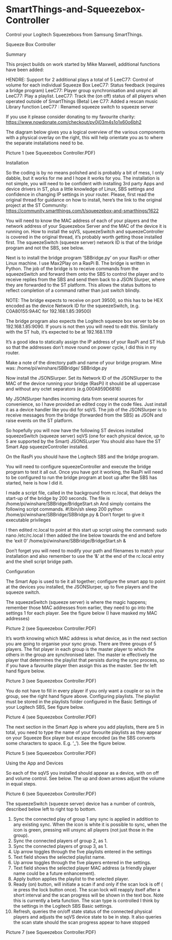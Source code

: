 # SmartThings-and-Squeezebox-Controller
Control your Logitech Squeezeboxs from Samsung SmartThings.

Squeeze Box Controller

Summary

This project builds on work started by Mike Maxwell, additional functions have been added:

HENDRE: Support for 2 additional plays a total of 5 
LeeC77: Control of volume for each individual Squeeze Box
LeeC77: Status feedback (requires a bridge program)
LeeC77: Player group synchronisation and unsync all
LeeC77: Play a playlist.
LeeC77: Track the (on off) status of all players when operated outside of SmartThings (Beta)
Lee C77: Added a rescan music Library function
LeeC77 : Renamed squeeze switch to squeeze server

If you use it please consider donating to my favourite charity: https://www.nowdonate.com/checkout/pv0j03m4s1o1x60o6bh2

The diagram below gives you a logical overview of the various components with a physical overlay on the right, this will help orientate you as to where the separate installations need to be. 
 

Picture 1 (see Squeezebox Controller.PDF)

Installation

So the coding is by no means polished and is probably a bit of mess, I only dabble, but it works for me and I hope it works for you.
The installation is not simple, you will need to be confident with installing 3rd party Apps and device drivers in ST, plus a little knowledge of Linux, SBS settings and confidence in changing IP settings in your router.
Please, first read the original thread for guidance on how to install, here’s the link to the original project at the ST Community: https://community.smartthings.com/t/squeezebox-and-smarthings/1622

You will need to know the MAC address of each of your players and the network address of your Squeezebox Server and the MAC of the device it is running on. How to install the sqVS, squeezeSwitch and squeezeController is covered in the original thread, it’s probably worth getting those installed first. The squeezeSwitch (squeeze server) network ID is that of the bridge program and not the SBS, see below.

Next is to install the bridge program ‘SBBridge.py’ on your RasPi or other Linux machine. I use Max2Play on a RasPi B. The bridge is written in Python. The job of the bridge is to receive commands from the squeezeSwitch and forward them onto the SBS to control the player and to receive replies from the SBS and send them back to a JSON Slurper, where they are forwarded to the ST platform. This allows the status buttons to reflect completion of a command rather than just switch blindly.

NOTE: The bridge expects to receive on port 39500, so this has to be HEX encoded as the device Network ID for the squeezeSwitch, (e.g. C0A80155:9A4C for 192.168.1.85:39500)

The bridge program also expects the Logitech squeeze box server to be on 192.168.1.85:9090. If yours is not then you will need to edit this. Similarly with the ST hub, it’s expected to be at 192.168.1.119

It’s a good idea to statically assign the IP address of your RasPi and ST Hub so that the addresses don’t move round on power cycle, I did this in my router.

Make a note of the directory path and name of your bridge program. Mine was:
/home/pi/winshare/SBBridge/ SBBridge.py

Now install the JSONSlurper. Set its Network ID of the JSONSlurper to the MAC of the device running your bridge (RasPi) it should be all uppercase and without any octet separators (e.g.000A959D6816)

My JSONSlurper handles incoming data from several sources for convenience, so I have provided an edited copy in the code files.
Just install it as a device handler like you did for sqVS. 
The job of the JSONSlurper is to receive messages from the bridge (forwarded from the SBS) as JSON and raise events on the ST platform.

So hopefully you will now have the following ST devices installed
    squeezeSwitch (squeeze server)
    sqVS (one for each physical device, up to 5 are supported by the Smart)
    JSONSLurper
You should also have the ST Smart App squeezeController installed.

On the RasPi you should have the Logitech SBS and the bridge program.

You will need to configure squeezeController and execute the bridge program to test it all out.
Once you have got it working, the RasPi will need to be configured to run the bridge program at boot up after the SBS has started, here is how I did it.

I made a script file, called in the background from rc.local, that delays the start-up of the bridge by 200 seconds. The file is /home/pi/winshare/SBBridge/BridgeStart.sh
And simply contains the following script commands.
  #!/bin/sh
  sleep 200
  python /home/pi/winshare/SBBridge/SBBridge.py &
Don’t forget to give it executable privileges

I then edited rc.local to point at this start up script using the command: 
sudo nano /etc/rc.local
I then added the line below towards the end and before the ‘exit 0’
  /home/pi/winshare/SBBridge/BridgeStart.sh &

Don’t forget you will need to modify your path and filenames to match your installation and also remember to use the ‘&’ at the end of the rc.local entry and the shell script bridge path.

Configuration

The Smart App is used to tie it all together; configure the smart app to point at the devices you installed, the JSONSlurper, up to five players and the squeeze switch.

The squeezeSwitch (squeeze server) is where the magic happens; remember those MAC addresses from earlier, they need to go into the settings 1 for each player. See the figure below (I have masked my MAC addresses)

Picture 2 (see Squeezebox Controller.PDF)
 
It’s worth knowing which MAC address is what device, as in the next section you are going to organise your sync group.
There are three groups of 5 players. The fist player in each group is the master player to which the others in the group are synchronised later. The master ie effectively the player that determines the playlist that persists during the sync process, so if you have a favourite player then assign this as the master.  See thr left hand figure below.
  
Picture 3 (see Squeezebox Controller.PDF)
  
You do not have to fill in every player if you only want a couple or so in the group, see the right hand figure above.
Configuring playlists. The playlist must be stored in the playlists folder configured in the Basic Settings of your Logitech SBS, See figure below.

Picture 4 (see Squeezebox Controller.PDF)

The next section in the Smart App is where you add playlists, there are 5 in total, you need to type the name of your favourite playlists as they appear on your Squeeze Box player but escape encoded (as the SBS converts some characters to space. E.g. ‘_’). See the figure below.
 
Picture 5 (see Squeezebox Controller.PDF)
 
Using the App and Devices

So each of the sqVS you installed should appear as a device, with on off and volume control. See below. The up and down arrows adjust the volume in equal steps.

Picture 6 (see Squeezebox Controller.PDF)
 
The squeezeSwitch (squeeze server) device has a number of controls, described below left to right top to bottom.
  1.	Sync the connected play of group 1 any sync is applied in addition to any existing sync. When the icon is white it is possible to sync, when the icon is green, pressing will unsync all players (not just those in the group).
  2.	Sync the connected players of group 2, as 1.
  3.	Sync the connected players of group 3, as 1.
  4.	Up arrow toggles through the five playlists entered in the settings
  5.	Text field shows the selected playlist name.
  6.	Up arrow toggles through the five players entered in the settings.
  7.	Text field shows the selected player MAC address (a friendly player name could be a future enhancement).
  8.	Apply button applies the playlist to the selected player.
  9.	Ready (on) button, will initiate a scan if and only if the  scan lock is off ( ie press the lock button once). The scan lock will reapply itself after a short interval and the scan progress will be shown in the text box. Note this is currently a beta function. The scan type is controlled I think by the settings in the Logitech SBS Basic settings.
10.	Refresh, queries the on/off state status of the connected physical players and adjusts the sqVS device state to be in step. It also queries the scan state should the scan progress appear to have stopped


Picture 7 (see Squeezebox Controller.PDF)
 
